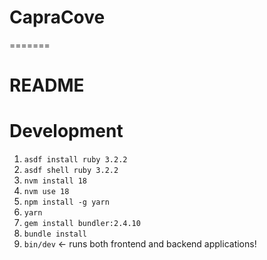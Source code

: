# CapraCove
=======
# README

# Development 
1. `asdf install ruby 3.2.2`
2. `asdf shell ruby 3.2.2`
3. `nvm install 18`
4. `nvm use 18`
5. `npm install -g yarn`
6. `yarn`
7. `gem install bundler:2.4.10`
8. `bundle install`
9. `bin/dev` <- runs both frontend and backend applications!
